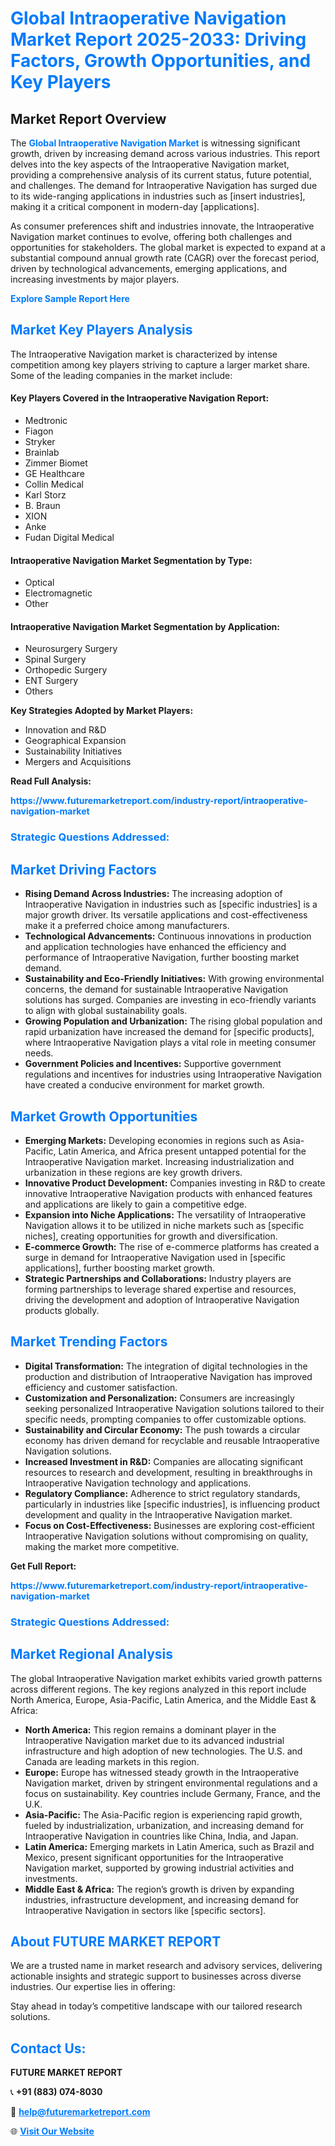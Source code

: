 <h1 style="color: #007BFF;">Global Intraoperative Navigation Market Report 2025-2033: Driving Factors, Growth Opportunities, and Key Players</h1>

<section id="overview">
<h2>Market Report Overview</h2>
<p>The <a href="https://www.futuremarketreport.com/industry-report/intraoperative-navigation-market" style="color: #007BFF; text-decoration: none;"><strong>Global Intraoperative Navigation Market</strong></a> is witnessing significant growth, driven by increasing demand across various industries. This report delves into the key aspects of the Intraoperative Navigation market, providing a comprehensive analysis of its current status, future potential, and challenges. The demand for Intraoperative Navigation has surged due to its wide-ranging applications in industries such as [insert industries], making it a critical component in modern-day [applications].</p>
<p>As consumer preferences shift and industries innovate, the Intraoperative Navigation market continues to evolve, offering both challenges and opportunities for stakeholders. The global market is expected to expand at a substantial compound annual growth rate (CAGR) over the forecast period, driven by technological advancements, emerging applications, and increasing investments by major players.</p>
</section>

<section id="overview">
<p><a href="https://www.futuremarketreport.com/request-sample/reportId=79890" style="color: #007BFF; text-decoration: none;"><strong>Explore Sample Report Here</strong></a></p>
</section>

<section id="key-players">
<h2 style="color: #007BFF;">Market Key Players Analysis</h2>
<p>The Intraoperative Navigation market is characterized by intense competition among key players striving to capture a larger market share. Some of the leading companies in the market include:</p>
<h4>Key Players Covered in the Intraoperative Navigation Report:</h4>
<ul><li>Medtronic</li><li>Fiagon</li><li>Stryker</li><li>Brainlab</li><li>Zimmer Biomet</li><li>GE Healthcare</li><li>Collin Medical</li><li>Karl Storz</li><li>B. Braun</li><li>XION</li><li>Anke</li><li>Fudan Digital Medical</li></ul>
<h4>Intraoperative Navigation Market Segmentation by Type:</h4>
<ul><li>Optical</li><li>Electromagnetic</li><li>Other</li></ul>

<h4>Intraoperative Navigation Market Segmentation by Application:</h4>
<ul><li>Neurosurgery Surgery</li><li>Spinal Surgery</li><li>Orthopedic Surgery</li><li>ENT Surgery</li><li>Others</li></ul>
<p><strong>Key Strategies Adopted by Market Players:</strong></p>
<ul>
<li>Innovation and R&D</li>
<li>Geographical Expansion</li>
<li>Sustainability Initiatives</li>
<li>Mergers and Acquisitions</li>
</ul>
</section>

<section>
<p><strong>Read Full Analysis: </strong></p><a href="https://www.futuremarketreport.com/industry-report/intraoperative-navigation-market" style="color: #007BFF; text-decoration: none;"><strong>https://www.futuremarketreport.com/industry-report/intraoperative-navigation-market</strong></a>
<h3 style="color: #007BFF;">Strategic Questions Addressed:</h3>
</section>

<section id="driving-factors">
<h2 style="color: #007BFF;">Market Driving Factors</h2>
<ul>
<li><strong>Rising Demand Across Industries:</strong> The increasing adoption of Intraoperative Navigation in industries such as [specific industries] is a major growth driver. Its versatile applications and cost-effectiveness make it a preferred choice among manufacturers.</li>
<li><strong>Technological Advancements:</strong> Continuous innovations in production and application technologies have enhanced the efficiency and performance of Intraoperative Navigation, further boosting market demand.</li>
<li><strong>Sustainability and Eco-Friendly Initiatives:</strong> With growing environmental concerns, the demand for sustainable Intraoperative Navigation solutions has surged. Companies are investing in eco-friendly variants to align with global sustainability goals.</li>
<li><strong>Growing Population and Urbanization:</strong> The rising global population and rapid urbanization have increased the demand for [specific products], where Intraoperative Navigation plays a vital role in meeting consumer needs.</li>
<li><strong>Government Policies and Incentives:</strong> Supportive government regulations and incentives for industries using Intraoperative Navigation have created a conducive environment for market growth.</li>
</ul>
</section>

<section id="growth-opportunities">
<h2 style="color: #007BFF;">Market Growth Opportunities</h2>
<ul>
<li><strong>Emerging Markets:</strong> Developing economies in regions such as Asia-Pacific, Latin America, and Africa present untapped potential for the Intraoperative Navigation market. Increasing industrialization and urbanization in these regions are key growth drivers.</li>
<li><strong>Innovative Product Development:</strong> Companies investing in R&D to create innovative Intraoperative Navigation products with enhanced features and applications are likely to gain a competitive edge.</li>
<li><strong>Expansion into Niche Applications:</strong> The versatility of Intraoperative Navigation allows it to be utilized in niche markets such as [specific niches], creating opportunities for growth and diversification.</li>
<li><strong>E-commerce Growth:</strong> The rise of e-commerce platforms has created a surge in demand for Intraoperative Navigation used in [specific applications], further boosting market growth.</li>
<li><strong>Strategic Partnerships and Collaborations:</strong> Industry players are forming partnerships to leverage shared expertise and resources, driving the development and adoption of Intraoperative Navigation products globally.</li>
</ul>
</section>

<section id="trending-factors">
<h2 style="color: #007BFF;">Market Trending Factors</h2>
<ul>
<li><strong>Digital Transformation:</strong> The integration of digital technologies in the production and distribution of Intraoperative Navigation has improved efficiency and customer satisfaction.</li>
<li><strong>Customization and Personalization:</strong> Consumers are increasingly seeking personalized Intraoperative Navigation solutions tailored to their specific needs, prompting companies to offer customizable options.</li>
<li><strong>Sustainability and Circular Economy:</strong> The push towards a circular economy has driven demand for recyclable and reusable Intraoperative Navigation solutions.</li>
<li><strong>Increased Investment in R&D:</strong> Companies are allocating significant resources to research and development, resulting in breakthroughs in Intraoperative Navigation technology and applications.</li>
<li><strong>Regulatory Compliance:</strong> Adherence to strict regulatory standards, particularly in industries like [specific industries], is influencing product development and quality in the Intraoperative Navigation market.</li>
<li><strong>Focus on Cost-Effectiveness:</strong> Businesses are exploring cost-efficient Intraoperative Navigation solutions without compromising on quality, making the market more competitive.</li>
</ul>
</section>

<section>
<p><strong>Get Full Report: </strong></p><a href="https://www.futuremarketreport.com/industry-report/intraoperative-navigation-market" style="color: #007BFF; text-decoration: none;"><strong>https://www.futuremarketreport.com/industry-report/intraoperative-navigation-market</strong></a>
<h3 style="color: #007BFF;">Strategic Questions Addressed:</h3>
</section>


<section id="regional-analysis">
<h2 style="color: #007BFF;">Market Regional Analysis</h2>
<p>The global Intraoperative Navigation market exhibits varied growth patterns across different regions. The key regions analyzed in this report include North America, Europe, Asia-Pacific, Latin America, and the Middle East & Africa:</p>
<ul>
<li><strong>North America:</strong> This region remains a dominant player in the Intraoperative Navigation market due to its advanced industrial infrastructure and high adoption of new technologies. The U.S. and Canada are leading markets in this region.</li>
<li><strong>Europe:</strong> Europe has witnessed steady growth in the Intraoperative Navigation market, driven by stringent environmental regulations and a focus on sustainability. Key countries include Germany, France, and the U.K.</li>
<li><strong>Asia-Pacific:</strong> The Asia-Pacific region is experiencing rapid growth, fueled by industrialization, urbanization, and increasing demand for Intraoperative Navigation in countries like China, India, and Japan.</li>
<li><strong>Latin America:</strong> Emerging markets in Latin America, such as Brazil and Mexico, present significant opportunities for the Intraoperative Navigation market, supported by growing industrial activities and investments.</li>
<li><strong>Middle East & Africa:</strong> The region’s growth is driven by expanding industries, infrastructure development, and increasing demand for Intraoperative Navigation in sectors like [specific sectors].</li>
</ul>
</section>

<footer>
<h2 style="color: #007BFF;">About FUTURE MARKET REPORT</h2>
<p>We are a trusted name in market research and advisory services, delivering actionable insights and strategic support to businesses across diverse industries. Our expertise lies in offering:</p>

<p>Stay ahead in today’s competitive landscape with our tailored research solutions.</p>

<h2 style="color: #007BFF;">Contact Us:</h2>
<p><strong>FUTURE MARKET REPORT</strong></p>
<p>📞 <strong>+91 (883) 074-8030</strong></p>
<p>📧 <strong><a href="mailto:help@futuremarketreport.com" style="color: #007BFF;">help@futuremarketreport.com</a></strong></p>
<p>🌐 <strong><a href="https://www.futuremarketreport.com/" style="color: #007BFF;">Visit Our Website</a></strong></p>
</footer>
